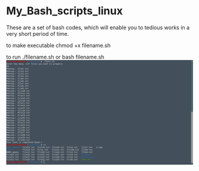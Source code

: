 # My_Bash_scripts_linux
These are a set of bash codes, which will enable you to tedious works in a very short period of time. 

to make executable chmod +x filename.sh

to run ./filename.sh or bash filename.sh
<img src="Screenshot.jpeg" width="500" alt="English Alphabet SSD Representation">
